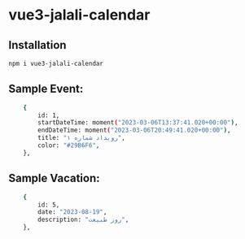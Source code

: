 # vue3-jalali-calendar

## Installation

```sh
npm i vue3-jalali-calendar
```

## Sample Event:

```sh
	{
		id: 1,
		startDateTime: moment("2023-03-06T13:37:41.020+00:00"),
		endDateTime: moment("2023-03-06T20:49:41.020+00:00"),
		title: "رویداد شماره ۱",
		color: "#29B6F6",
	},
```

## Sample Vacation:

```sh
	{
		id: 5,
		date: "2023-08-19",
		description: "روز طبیعت",
	},
```
